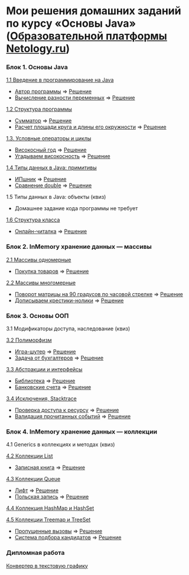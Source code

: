 # Мои решения домашних заданий по курсу «Основы Java» ([Образовательной платформы Netology.ru](https://netology.ru/programs/java-developer/))

### Блок 1. Основы Java

[1.1 Введение в программирование на Java](introduction) 

+ [Автор программы](/introduction/1.1.1) => [Решение](https://replit.com/@Sunches/HW111)
+ [Вычисление разности переменных](/introduction/1.1.2) => [Решение](https://replit.com/@Sunches/HW112)

[1.2	Структура программы](program-structure)
  
+ [Сумматор](/program-structure/1.2.1) => [Решение](https://replit.com/@Sunches/HW121)
+ [Расчет площади круга и длины его окружности](/program-structure/1.2.2) => [Решение](https://replit.com/@Sunches/HW122)

[1.3.   Условные операторы и циклы](conditional-statements-cycles)

+ [Високосный год](/conditional-statements-cycles/1.3.1) => [Решение](https://replit.com/@Sunches/HW131)
+ [Угадываем високосность](/conditional-statements-cycles/1.3.2) => [Решение](https://replit.com/@Sunches/HW132)

[1.4	Типы данных в Java: примитивы](primitive-types)

+ [ИПшник](/primitive-types/1.4.2) => [Решение](https://replit.com/@Sunches/HW141)
+ [Сравнение double](/primitive-types/1.4.1) => [Решение](https://replit.com/@Sunches/HW142)

1.5	Типы данных в Java: объекты (квиз)

+ Домашнее задание кода программы не требует

[1.6	Структура класса](class-structure)

+ [Онлайн-читалка](/class-structure) => [Решение](https://replit.com/@Sunches/HW16)

### Блок 2. InMemory хранение данных — массивы

[2.1	Массивы одномерные](one-dimensional-array)

+ [Покупка товаров](/one-dimensional-array/2.1.1) => [Решение](https://replit.com/@Sunches/HW21)

[2.2	Массивы многомерные](multidimensional-array)

+ [Поворот матрицы на 90 градусов по часовой стрелке](/multidimensional-array/2.2.1) => [Решение](https://replit.com/@Sunches/HW221)
+ [Дописываем крестики-нолики](/multidimensional-array/2.2.2) => [Решение](https://replit.com/@Sunches/HW222)

### Блок 3. Основы ООП

3.1	Модификаторы доступа, наследование (квиз)	

[3.2	Полиморфизм](polymorphism)

+ [Игра-шутер](/polymorphism/3.2.1) => [Решение](https://replit.com/@Sunches/HW321)
+ [Задача от бухгалтеров](/polymorphism/3.2.2) => [Решение](https://replit.com/@Sunches/HW322)

[3.3	Абстракции и интерфейсы](abstractions-interfaces)

+ [Библиотека](/abstractions-interfaces/3.3.1) => [Решение](https://replit.com/@Sunches/HW331)
+ [Банковские счета](/abstractions-interfaces/3.3.2) => [Решение](https://replit.com/@Sunches/HW332)

[3.4  Исключения, Stacktrace](exceptions)

+ [Проверка доступа к ресурсу](/exceptions/3.4.1) => [Решение](https://replit.com/@Sunches/HW341)
+ [Валидация прочитанных событий](/exceptions/3.4.2) => [Решение](https://replit.com/@Sunches/HW342)

### Блок 4. InMemory хранение данных — коллекции

4.1 Generics в коллекциях и методах (квиз)

[4.2	Коллекции List](list)

+ [Записная книга](/list/4.1.1) => [Решение](https://replit.com/@Sunches/HW411)

[4.3	Коллекции Queue](queue)

+ [Лифт](/queue/4.2.1) => [Решение](https://replit.com/@Sunches/HW421)
+ [Польская запись](/queue/4.2.2) => [Решение](https://replit.com/@Sunches/HW422)

[4.4	Коллекция HashMap и HashSet](hash-collections)

[4.5	Коллекции Treemap и TreeSet](tree-collections)

+ [Пропущенные вызовы](/tree-collections/4.5.1) => [Решение](https://replit.com/@Sunches/HW451)
+ [Система подбора кандидатов](/tree-collections/4.5.2) => [Решение](https://replit.com/@Sunches/HW452)

### Дипломная работа
[Конвертер в текстовую графику](diploma/diploma.md)
